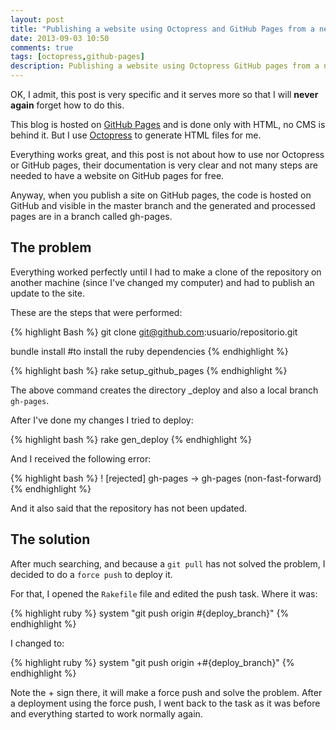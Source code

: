 ```yaml
---
layout: post
title: "Publishing a website using Octopress and GitHub Pages from a new computer"
date: 2013-09-03 10:50
comments: true
tags: [octopress,github-pages]
description: Publishing a website using Octopress GitHub pages from a new computer
---
```

OK, I admit, this post is very specific and it serves more so that I will **never again** forget how to do this.

This blog is hosted on [GitHub Pages](http://pages.github.com) and is done only with HTML, no CMS is behind it. But I use [Octopress](http://octopress.org) to generate HTML files for me.

Everything works great, and this post is not about how to use nor Octopress or GitHub pages, their documentation is very clear and not many steps are needed to have a website on GitHub pages for free.

Anyway, when you publish a site on GitHub pages, the code is hosted on GitHub and visible in the master branch and the generated and processed pages are in a branch called gh-pages.

## The problem

Everything worked perfectly until I had to make a clone of the repository on another machine (since I've changed my computer) and had to publish an update to the site.

These are the steps that were performed:

{% highlight Bash %}
git clone git@github.com:usuario/repositorio.git

bundle install #to install the ruby dependencies
{% endhighlight %}

{% highlight bash %}
rake setup_github_pages
{% endhighlight %}

The above command creates the directory _deploy and also a local branch `gh-pages`.

After I've done my changes I tried to deploy:

{% highlight bash %}
rake gen_deploy
{% endhighlight %}

And I received the following error:

{% highlight bash %}
! [rejected]     gh-pages -> gh-pages (non-fast-forward)
{% endhighlight %}

And it also said that the repository has not been updated.

## The solution

After much searching, and because a `git pull` has not solved the problem, I decided to do a `force push` to deploy it.

For that, I opened the `Rakefile` file and edited the push task. Where it was:

{% highlight ruby %}
system "git push origin #{deploy_branch}"
{% endhighlight %}

I changed to:

{% highlight ruby %}
system "git push origin +#{deploy_branch}"
{% endhighlight %}

Note the + sign there, it will make a force push and solve the problem. After a deployment using the force push, I went back to the task as it was before and everything started to work normally again.
